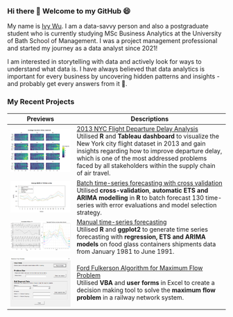 ### Hi there 👋 Welcome to my GitHub 😄

My name is [Ivy Wu](https://www.linkedin.com/in/ivy-wusumyi/). I am a data-savvy person and also a postgraduate student who is currently studying MSc Business Analytics at the University of Bath School of Management. I was a project management professional and started my journey as a data analyst since 2021! 

I am interested in storytelling with data and actively look for ways to understand what data is. I have always believed that data analytics is important for every business by uncovering hidden patterns and insights - and probably get every answers from it 💬.

### My Recent Projects

|  Previews | Descriptions |
| ------------- | ------------- |
| <a href="https://github.com/Ivywsy/NYC-2013-Flight-Departure-Delay-Analysis"><img src="/images/NYC.png?raw=true" width="550"/></a>  | [2013 NYC Flight Departure Delay Analysis](https://github.com/Ivywsy/NYC-2013-Flight-Departure-Delay-Analysis)<br/>Utilised <b>R</b> and <b>Tableau dashboard</b> to visualize the New York city flight dataset in 2013 and gain insights regarding how to improve departure delay, which is one of the most addressed problems faced by all stakeholders within the supply chain of air travel.|
| <a href="https://github.com/Ivywsy/Batch-time-series-forecasting-with-cross-validation"><img src="/images/batch_forecast.png?raw=true" width="550"/></a>  | [Batch time-series forecasting with cross validation](https://github.com/Ivywsy/Batch-time-series-forecasting-with-cross-validation)<br/>Utilised <b>cross-validation</b>, <b>automatic ETS and ARIMA modelling</b> in <b>R</b> to batch forecast 130 time-series with error evaluations and model selection strategy.  |
| <a href="https://github.com/Ivywsy/Manual-time-series-forecasting"><img src="/images/manual_forecast.png?raw=true" width="550"/></a>  | [Manual time-series forecasting](https://github.com/Ivywsy/Manual-time-series-forecasting)<br/>Utilised <b>R</b> and <b>ggplot2</b> to generate time series forecasting with <b>regression, ETS and ARIMA models</b> on food glass containers shipments data from January 1981 to June 1991.  |
| <a href="https://github.com/Ivywsy/Ford-Fulkerson-Algorithm-for-Maximum-Flow-Problem"><img src="/images/max_flow.png?raw=true" width="550"/></a>  | [Ford Fulkerson Algorithm for Maximum Flow Problem](https://github.com/Ivywsy/Ford-Fulkerson-Algorithm-for-Maximum-Flow-Problem)<br/>Utilised <b>VBA</b> and <b>user forms</b> in Excel to create a decision making tool to solve the <b>maximum flow problem</b> in a railway network system. |

<!--
**Ivywsy/Ivywsy** is a ✨ _special_ ✨ repository because its `README.md` (this file) appears on your GitHub profile.

Here are some ideas to get you started:

- 🔭 I’m currently working on ...
- 🌱 I’m currently learning ...
- 👯 I’m looking to collaborate on ...
- 🤔 I’m looking for help with ...
- 💬 Ask me about ...
- 📫 How to reach me: ...
- 😄 Pronouns: ...
- ⚡ Fun fact: ...
-->
